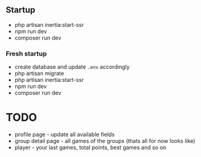
## Startup
* php artisan inertia:start-ssr
* npm run dev
* composer run dev

### Fresh startup
* create database and update `.env` accordingly
* php artisan migrate
* php artisan inertia:start-ssr
* npm run dev
* composer run dev


# TODO
* profile page - update all available fields
* group detail page - all games of the groups (thats all for now looks like)
* player - your last games, total points, best games and so on
